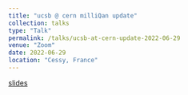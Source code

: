 ```yaml
---
title: "ucsb @ cern milliQan update"
collection: talks
type: "Talk"
permalink: /talks/ucsb-at-cern-update-2022-06-29
venue: "Zoom"
date: 2022-06-29
location: "Cessy, France"
---
```


[slides](https://docs.google.com/presentation/d/1O197ea8m_xHa-uwKEiXABDubxNsUU_BnfqqssRsIOss/edit?usp=sharing)
